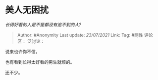 # 美人无困扰
*长得好看的人是不是都没有追不到的人?*

> Author: #Anonymity
> Last update: *23/07/2021*
> Link:
> Tag: #两性
> 评论区：
> 泛讨论：

说来也许你不信，

也有看到长得太好看的男生就烦的。

还不少。
